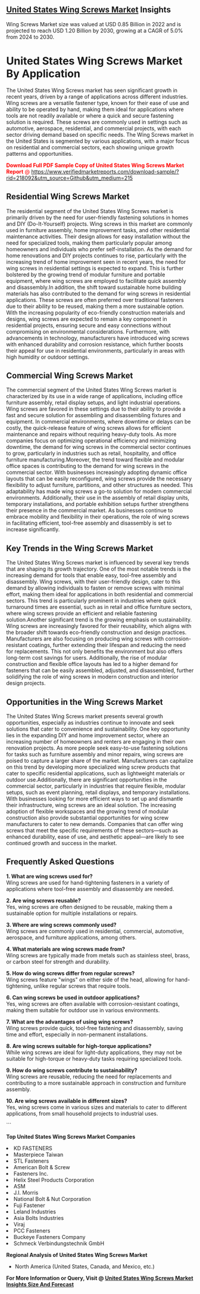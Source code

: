 <h2><a href="https://www.verifiedmarketreports.com/download-sample/?rid=218092&amp;utm_source=Github&amp;utm_medium=215" target="_blank">United States Wing Screws Market</a> Insights</h2><p>Wing Screws Market size was valued at USD 0.85 Billion in 2022 and is projected to reach USD 1.20 Billion by 2030, growing at a CAGR of 5.0% from 2024 to 2030.</p><p><h1>United States Wing Screws Market By Application</h1><p>The United States Wing Screws market has seen significant growth in recent years, driven by a range of applications across different industries. Wing screws are a versatile fastener type, known for their ease of use and ability to be operated by hand, making them ideal for applications where tools are not readily available or where a quick and secure fastening solution is required. These screws are commonly used in settings such as automotive, aerospace, residential, and commercial projects, with each sector driving demand based on specific needs. The Wing Screws market in the United States is segmented by various applications, with a major focus on residential and commercial sectors, each showing unique growth patterns and opportunities. <p><span class=""><span style="color: #ff0000;"><strong>Download Full PDF Sample Copy of United States Wing Screws Market Report</strong> @ </span><a href="https://www.verifiedmarketreports.com/download-sample/?rid=218092&amp;utm_source=Github&amp;utm_medium=215" target="_blank">https://www.verifiedmarketreports.com/download-sample/?rid=218092&amp;utm_source=Github&amp;utm_medium=215</a></span></p></p><h2>Residential Wing Screws Market</h2><p>The residential segment of the United States Wing Screws market is primarily driven by the need for user-friendly fastening solutions in homes and DIY (Do-It-Yourself) projects. Wing screws in this market are commonly used in furniture assembly, home improvement tasks, and other residential maintenance activities. Their design allows for easy installation without the need for specialized tools, making them particularly popular among homeowners and individuals who prefer self-installation. As the demand for home renovations and DIY projects continues to rise, particularly with the increasing trend of home improvement seen in recent years, the need for wing screws in residential settings is expected to expand. This is further bolstered by the growing trend of modular furniture and portable equipment, where wing screws are employed to facilitate quick assembly and disassembly.In addition, the shift toward sustainable home building materials has also contributed to the demand for wing screws in residential applications. These screws are often preferred over traditional fasteners due to their ability to be reused, making them a more sustainable option. With the increasing popularity of eco-friendly construction materials and designs, wing screws are expected to remain a key component in residential projects, ensuring secure and easy connections without compromising on environmental considerations. Furthermore, with advancements in technology, manufacturers have introduced wing screws with enhanced durability and corrosion resistance, which further boosts their appeal for use in residential environments, particularly in areas with high humidity or outdoor settings.</p><h2>Commercial Wing Screws Market</h2><p>The commercial segment of the United States Wing Screws market is characterized by its use in a wide range of applications, including office furniture assembly, retail display setups, and light industrial operations. Wing screws are favored in these settings due to their ability to provide a fast and secure solution for assembling and disassembling fixtures and equipment. In commercial environments, where downtime or delays can be costly, the quick-release feature of wing screws allows for efficient maintenance and repairs without requiring heavy-duty tools. As more companies focus on optimizing operational efficiency and minimizing downtime, the demand for wing screws in the commercial sector continues to grow, particularly in industries such as retail, hospitality, and office furniture manufacturing.Moreover, the trend toward flexible and modular office spaces is contributing to the demand for wing screws in the commercial sector. With businesses increasingly adopting dynamic office layouts that can be easily reconfigured, wing screws provide the necessary flexibility to adjust furniture, partitions, and other structures as needed. This adaptability has made wing screws a go-to solution for modern commercial environments. Additionally, their use in the assembly of retail display units, temporary installations, and portable exhibition setups further strengthens their presence in the commercial market. As businesses continue to embrace mobility and flexibility in their operations, the role of wing screws in facilitating efficient, tool-free assembly and disassembly is set to increase significantly.</p><h2>Key Trends in the Wing Screws Market</h2><p>The United States Wing Screws market is influenced by several key trends that are shaping its growth trajectory. One of the most notable trends is the increasing demand for tools that enable easy, tool-free assembly and disassembly. Wing screws, with their user-friendly design, cater to this demand by allowing individuals to fasten or remove screws with minimal effort, making them ideal for applications in both residential and commercial sectors. This trend is particularly prominent in industries where quick turnaround times are essential, such as in retail and office furniture sectors, where wing screws provide an efficient and reliable fastening solution.Another significant trend is the growing emphasis on sustainability. Wing screws are increasingly favored for their reusability, which aligns with the broader shift towards eco-friendly construction and design practices. Manufacturers are also focusing on producing wing screws with corrosion-resistant coatings, further extending their lifespan and reducing the need for replacements. This not only benefits the environment but also offers long-term cost savings for users. Additionally, the rise of modular construction and flexible office layouts has led to a higher demand for fasteners that can be easily assembled, adjusted, and disassembled, further solidifying the role of wing screws in modern construction and interior design projects.</p><h2>Opportunities in the Wing Screws Market</h2><p>The United States Wing Screws market presents several growth opportunities, especially as industries continue to innovate and seek solutions that cater to convenience and sustainability. One key opportunity lies in the expanding DIY and home improvement sector, where an increasing number of homeowners and renters are engaging in their own renovation projects. As more people seek easy-to-use fastening solutions for tasks such as furniture assembly and minor repairs, wing screws are poised to capture a larger share of the market. Manufacturers can capitalize on this trend by developing more specialized wing screw products that cater to specific residential applications, such as lightweight materials or outdoor use.Additionally, there are significant opportunities in the commercial sector, particularly in industries that require flexible, modular setups, such as event planning, retail displays, and temporary installations. With businesses looking for more efficient ways to set up and dismantle their infrastructure, wing screws are an ideal solution. The increasing adoption of flexible workspaces and the growing trend of modular construction also provide substantial opportunities for wing screw manufacturers to cater to new demands. Companies that can offer wing screws that meet the specific requirements of these sectors—such as enhanced durability, ease of use, and aesthetic appeal—are likely to see continued growth and success in the market.</p><h2>Frequently Asked Questions</h2><p><strong>1. What are wing screws used for?</strong><br>Wing screws are used for hand-tightening fasteners in a variety of applications where tool-free assembly and disassembly are needed.</p><p><strong>2. Are wing screws reusable?</strong><br>Yes, wing screws are often designed to be reusable, making them a sustainable option for multiple installations or repairs.</p><p><strong>3. Where are wing screws commonly used?</strong><br>Wing screws are commonly used in residential, commercial, automotive, aerospace, and furniture applications, among others.</p><p><strong>4. What materials are wing screws made from?</strong><br>Wing screws are typically made from metals such as stainless steel, brass, or carbon steel for strength and durability.</p><p><strong>5. How do wing screws differ from regular screws?</strong><br>Wing screws feature "wings" on either side of the head, allowing for hand-tightening, unlike regular screws that require tools.</p><p><strong>6. Can wing screws be used in outdoor applications?</strong><br>Yes, wing screws are often available with corrosion-resistant coatings, making them suitable for outdoor use in various environments.</p><p><strong>7. What are the advantages of using wing screws?</strong><br>Wing screws provide quick, tool-free fastening and disassembly, saving time and effort, especially in non-permanent installations.</p><p><strong>8. Are wing screws suitable for high-torque applications?</strong><br>While wing screws are ideal for light-duty applications, they may not be suitable for high-torque or heavy-duty tasks requiring specialized tools.</p><p><strong>9. How do wing screws contribute to sustainability?</strong><br>Wing screws are reusable, reducing the need for replacements and contributing to a more sustainable approach in construction and furniture assembly.</p><p><strong>10. Are wing screws available in different sizes?</strong><br>Yes, wing screws come in various sizes and materials to cater to different applications, from small household projects to industrial uses.</p>```</p><p><strong>Top United States Wing Screws Market Companies</strong></p><div data-test-id=""><p><li>KD FASTENERS</li><li> Masterpiece Taiwan</li><li> STL Fasteners</li><li> American Bolt & Screw</li><li> Fasteners Inc.</li><li> Helix Steel Products Corporation</li><li> ASM</li><li> J.I. Morris</li><li> National Bolt & Nut Corporation</li><li> Fuji Fastener</li><li> Leland Industries</li><li> Asia Bolts Industries</li><li> Viraj</li><li> PCC Fasteners</li><li> Buckeye Fasteners Company</li><li> Schmeck Verbindungstechnik GmbH</li></p><div><strong>Regional Analysis of&nbsp;United States Wing Screws Market</strong></div><ul><li dir="ltr"><p dir="ltr">North America&nbsp;(United States, Canada, and Mexico, etc.)</p></li></ul><p><strong>For More Information or Query, Visit @&nbsp;</strong><strong><a href="https://www.verifiedmarketreports.com/product/wing-screws-market/?utm_source=Github&amp;utm_medium=215" target="_blank">United States Wing Screws Market Insights Size And Forecast</a></strong></p></div>
